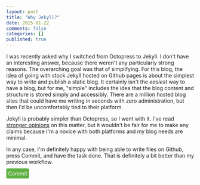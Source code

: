 ```yaml
---
layout: post
title: "Why Jekyll?"
date: 2015-01-22
comments: false
categories: []
published: true
---
```

I was recently asked why I switched from Octopress to Jekyll. I don't have an interesting answer, because there weren't any particularly strong reasons. The overarching goal was that of simplifying. For this blog, the idea of going with stock Jekyll hosted on Github pages is about the simplest way to write and publish a static blog. It certainly isn't the *easiest* way to have a blog, but for me, "simple" includes the idea that the blog content and structure is stored simply and accessibly. There are a million hosted blog sites that could have me writing in seconds with zero administration, but then I'd be uncomfortably tied to their platform.

Jekyll is probably simpler than Octopress, so I went with it. I've read [stronger opinions](https://lauris.github.io/blogging/2014/08/16/jekyll-vs-octopress/) on this matter, 
but it wouldn't be fair for me to make any claims because I'm a novice with
both platforms and my blog needs are minimal.

In any case, I'm definitely happy with being able to write files on Github, press Commit, and have the task done. That is definitely a bit better than my previous workflow. 

<span style="border: 2px none; border-radius:4px; padding: 0.35em; background: #60b044; color: white;">Commit</span>
